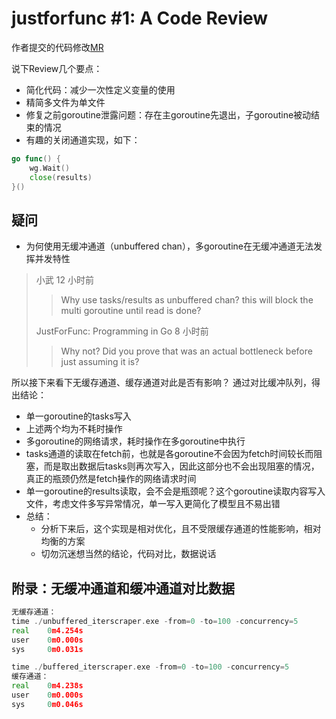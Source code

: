 # justforfunc #1: A Code Review

作者提交的代码修改[MR](https://github.com/philipithomas/iterscraper/pull/1)

说下Review几个要点：

- 简化代码：减少一次性定义变量的使用
- 精简多文件为单文件
- 修复之前goroutine泄露问题：存在主goroutine先退出，子goroutine被动结束的情况
- 有趣的关闭通道实现，如下：

```go
go func() {
    wg.Wait()
    close(results)
}()
```

## 疑问

- 为何使用无缓冲通道（unbuffered chan），多goroutine在无缓冲通道无法发挥并发特性

> 小武 12 小时前
>> Why use tasks/results as unbuffered chan?
> this will block the multi goroutine until read is done?
>
> JustForFunc: Programming in Go 8 小时前
>
>> Why not? Did you prove that was an actual bottleneck before just assuming it is?

所以接下来看下无缓存通道、缓存通道对此是否有影响？
通过对比缓冲队列，得出结论：

- 单一goroutine的tasks写入
- 上述两个均为不耗时操作
- 多goroutine的网络请求，耗时操作在多goroutine中执行
- tasks通道的读取在fetch前，也就是各goroutine不会因为fetch时间较长而阻塞，而是取出数据后tasks则再次写入，因此这部分也不会出现阻塞的情况，真正的瓶颈仍然是fetch操作的网络请求时间
- 单一goroutine的results读取，会不会是瓶颈呢？这个goroutine读取内容写入文件，考虑文件多写异常情况，单一写入更简化了模型且不易出错
- 总结：
    - 分析下来后，这个实现是相对优化，且不受限缓存通道的性能影响，相对均衡的方案
    - 切勿沉迷想当然的结论，代码对比，数据说话

## 附录：无缓冲通道和缓冲通道对比数据

```go
无缓存通道：
time ./unbuffered_iterscraper.exe -from=0 -to=100 -concurrency=5
real    0m4.254s
user    0m0.000s
sys     0m0.031s
```

```go
time ./buffered_iterscraper.exe -from=0 -to=100 -concurrency=5
缓存通道：
real    0m4.238s
user    0m0.000s
sys     0m0.046s
```